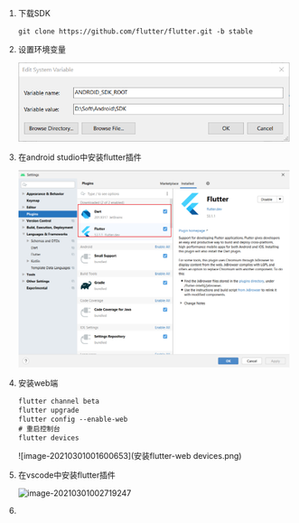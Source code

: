 1. 下载SDK

   ```shell
   git clone https://github.com/flutter/flutter.git -b stable
   ```

2. 设置环境变量

   ![环境变量](环境变量.png)

3. 在android studio中安装flutter插件

   ![image-20210301000620190](安装flutter插件.png)

4. 安装web端

   ```shell
   flutter channel beta
   flutter upgrade
   flutter config --enable-web
   # 重启控制台
   flutter devices
   ```

   ![image-20210301001600653](安装flutter-web devices.png)

5. 在vscode中安装flutter插件

   ![image-20210301002719247](D:\work\study\flutter\安装flutter插件-vscode.png)

6. 



